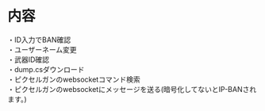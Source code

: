 # 内容
・ID入力でBAN確認  
・ユーザーネーム変更  
・武器ID確認  
・dump.csダウンロード  
・ピクセルガンのwebsocketコマンド検索  
・ピクセルガンのwebsocketにメッセージを送る(暗号化してないとIP-BANされます。)  
